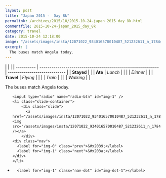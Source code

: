 ```yaml
---
layout: post
title: "Japan 2015 -  Day 8k"
permalink: /archives/2015/10/2015-10-24-japan_2015_day_8k.html
commentfile: 2015-10-24-japan_2015_day_8k
category: travel
date: 2015-10-24 12:18:00
image: "/assets/images/insta/12071022_934016570010487_521232611_n_17844955039047535.jpg"
excerpt: |
  The buses match Angela today.
---
```


|            |                                                              |
| ---------- | ------------------------------------------------------------ | ----------------------------- |
| **Stayed** |  |
| **Ate**    | _Lunch_                                                      |          |
|            | _Dinner_                                                     |          |
| **Travel** | _Flying_                                                     |          |
|            | _Train_                                                      |          |
|            | _Walking_                                                    |          |


The buses match Angela today.


<ul class="slides">

    <input type="radio" name="radio-btn" id="img-1" />
    <li class="slide-container">
        <div class="slide">
          <a href="/assets/images/insta/12071022_934016570010487_521232611_n_17844955039047535.jpg"><img src="/assets/images/insta/12071022_934016570010487_521232611_n_17844955039047535.jpg" /></a>
        </div>
    <div class="nav">
      <label for="img-0" class="prev">&#x2039;</label>
      <label for="img-1" class="next">&#x203a;</label>
    </div>
    </li>
			
<li class="nav-dots">

      <label for="img-1" class="nav-dot" id="img-dot-1"></label>

</li>
</ul>        
             

		